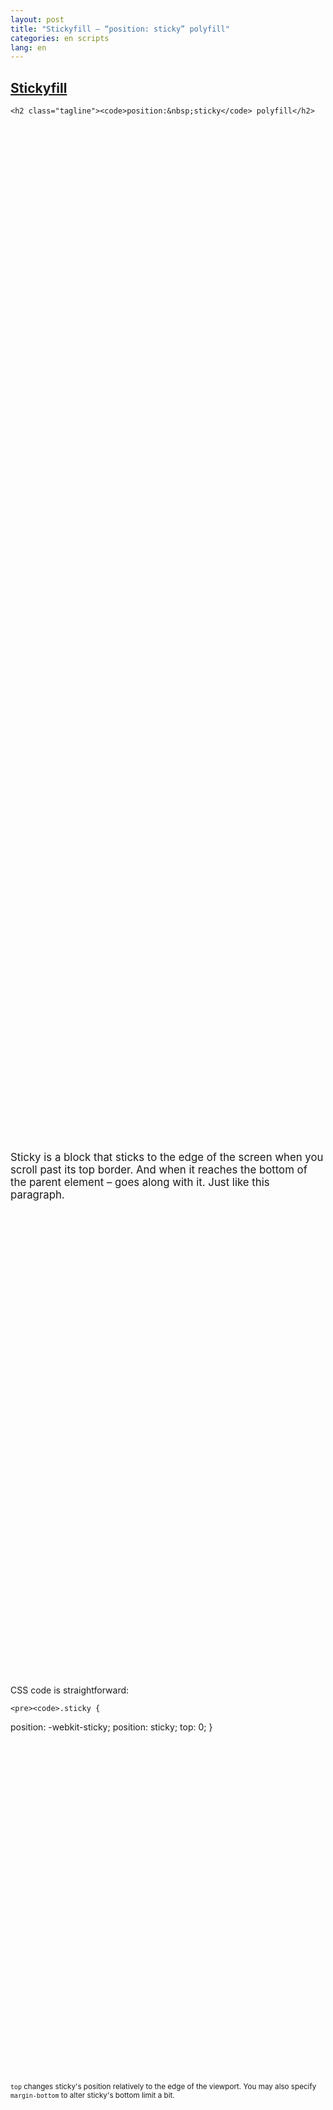 ```yaml
---
layout: post
title: "Stickyfill – “position: sticky” polyfill"
categories: en scripts
lang: en
---
```


<style>
{% include snippets/stickyfill-demo.css %}
</style>

<script>
{% include snippets/stickyfill-demo.js %}
</script>

<section style="height: 120em;" markdown="1">
  <hgroup class="sticky-1 sticky">
    <h1 class="article-title"><a href="https://github.com/wilddeer/stickyfill">Stickyfill</a></h1>

    <h2 class="tagline"><code>position:&nbsp;sticky</code> polyfill</h2>
  </hgroup>

  <p class="sticky sticky-1-2" style="text-align: center; opacity: 0.3; margin-bottom: 60em; top: 8em; ">
    <i class="icon-chevron-down scroll-me"></i>
  </p>
</section>

<section style="height: 60em;" markdown="1">
  <p class="sticky-2 sticky" style="top: 3em; font-size: 1.2em; margin-top: 2em;">
    Sticky is a block that sticks to the edge of the screen when you scroll past its top border. And when it reaches the bottom of the parent element – goes along with it. Just like this paragraph.
  </p>
</section>

<section style="height: 100em;" markdown="1">
  <div class="sticky-3 sticky" style="top: 3em; margin-bottom: 2.7em;">
    <p>
      CSS code is straightforward:
    </p>

    <pre><code>.sticky {
  position: -webkit-sticky;
  position: sticky;
  top: 0;
}</code></pre>

  </div>

  <p class="sticky-4 sticky" style="top: 16em; margin-top: 40em; margin-bottom: 0;">
    <small><code>top</code> changes sticky's position relatively to the edge of the viewport. You may also specify <code>margin-bottom</code> to alter sticky's bottom limit a bit.</small>
  </p>
</section>

<section style="min-height: 160em;" markdown="1">
  <div class="sticky-5 sticky" style="top: 3em; margin-top: 30em; font-size: 1.2em; margin-bottom: 5em;">
    <p>
      The problem is, stickies are currently <a href="http://caniuse.com/#feat=css-sticky">supported</a> only in Safari on OS X and iOS.
    </p>
  </div>

  <div class="sticky-6 sticky" style="top: 8em; margin-top: 50em; font-size: 1.2em;">
    <p>
      So I made <a href="https://github.com/wilddeer/stickyfill">Stickyfill</a>. It emulates stickies where they aren't supported natively.
    </p>
  </div>
</section>

<section style="min-height: 90em;" markdown="1">
  <div class="sticky-7 sticky" style="top: 5em; margin-top: 10em;">
    <h3>What it does:</h3>

    <ul>
      <li>Supports top-positioned stickies</li>
      <li><del>Supports table cell stickies</del> <a href="https://github.com/wilddeer/stickyfill/releases/tag/1.1">Not anymore</a></li>
      <li>Works in IE9+</li>
      <li>Disables in older browsers and in browsers with native sticky support</li>
      <li>Mimics original sticky behavior (where it can)</li>
      <li>Considers <a href="http://wilddeer.github.io/stickyfill/test/">a whole lot of different use cases</a></li>
    </ul>
  </div>
</section>

<section style="min-height: 80em;" markdown="1">
  <div class="sticky-8 sticky" style="top: 5em; margin-top: 5em;">
    <h3>What it doesn't do:</h3>

    <ul>
      <li>Doesn't support left, right, bottom or combined stickies</li>
      <li>Doesn't support stacking of table cell stickies</li>
      <li>Doesn't work in overflowed blocks</li>
      <li>Doesn't parse your CSS (launch it manually)</li>
    </ul>
  </div>
</section>

<section style="min-height: 160em;" markdown="1">
  <p class="sticky-9 sticky" style="top: 5em; margin-top: 50em; font-size: 1.2em; text-align: center;">
    <a href="https://github.com/wilddeer/stickyfill" class="big-fucking-button"><i class="icon-github">&nbsp;</i>Get it on GitHub</a>
  </p>
</section>


<figure class="info icon-heart-empty" style="margin-top: 30em;" markdown="1">
In four days of diving into browser box models' hell I discovered the difference between `window.pageYOffset`, `document.documentElement.scrollTop`, `window.scrollY` and `document.body.scrollTop`, discrepancies in `offsetWidth` of a block with  `box-sizing: border-box` in different browsers, how `element.offsetWidth` and `node.getBoundingClientRect().width` differ and why, what's the difference between `getComputedStyle(element)` and real values, how to get viewport's width without scroll width and how rounding errors tend to accumulate in the most inopportune moment.
</figure>

